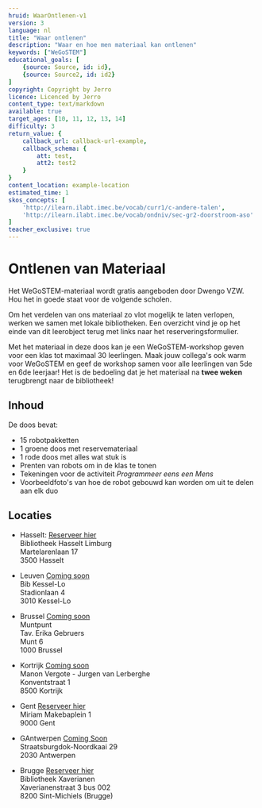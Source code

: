 ```yaml
---
hruid: WaarOntlenen-v1
version: 3
language: nl
title: "Waar ontlenen"
description: "Waar en hoe men materiaal kan ontlenen"
keywords: ["WeGoSTEM"]
educational_goals: [
    {source: Source, id: id}, 
    {source: Source2, id: id2}
]
copyright: Copyright by Jerro
licence: Licenced by Jerro
content_type: text/markdown
available: true
target_ages: [10, 11, 12, 13, 14]
difficulty: 3
return_value: {
    callback_url: callback-url-example,
    callback_schema: {
        att: test,
        att2: test2
    }
}
content_location: example-location
estimated_time: 1
skos_concepts: [
    'http://ilearn.ilabt.imec.be/vocab/curr1/c-andere-talen', 
    'http://ilearn.ilabt.imec.be/vocab/ondniv/sec-gr2-doorstroom-aso'
]
teacher_exclusive: true
---
```


# Ontlenen van Materiaal

Het WeGoSTEM-materiaal wordt gratis aangeboden door Dwengo VZW. Hou het in goede staat voor de volgende scholen.

Om het verdelen van ons materiaal zo vlot mogelijk te laten verlopen, werken we samen met lokale bibliotheken. Een overzicht vind je op het einde van dit leerobject terug met links naar het reserveringsformulier.

Met het materiaal in deze doos kan je een WeGoSTEM-workshop geven voor een klas tot maximaal 30 leerlingen. Maak jouw collega's ook warm voor WeGoSTEM en geef de workshop samen voor alle leerlingen van 5de en 6de leerjaar!
Het is de bedoeling dat je het materiaal na **twee weken** terugbrengt naar de bibliotheek!

## Inhoud
De doos bevat:
* 15 robotpakketten
* 1 groene doos met reservemateriaal
* 1 rode doos met alles wat stuk is
* Prenten van robots om in de klas te tonen
* Tekeningen voor de activiteit *Programmeer eens een Mens*
* Voorbeeldfoto's van hoe de robot gebouwd kan worden om uit te delen aan elk duo

## Locaties
* Hasselt: [Reserveer hier](https://bibliotheek.hasselt.be/provincielimburg.net?id=75442 "Reserveren")  
Bibliotheek Hasselt Limburg  
Martelarenlaan 17  
3500 Hasselt

* Leuven [Coming soon]( "Reserveren")  
Bib Kessel-Lo  
Stadionlaan 4  
3010 Kessel-Lo

* Brussel [Coming soon]( "Reserveren")  
Muntpunt  
Tav. Erika Gebruers  
Munt 6  
1000 Brussel

* Kortrijk [Coming soon]( "Reserveren")  
Manon Vergote - Jurgen van Lerberghe  
Konventstraat 1  
8500 Kortrijk

* Gent [Reserveer hier](https://gent.bibliotheek.be/formulier/aanvraagformulier-wegostem "Reserveren")  
Miriam Makebaplein 1  
9000 Gent

* GAntwerpen [Coming Soon]( "Reserveren")  
Straatsburgdok-Noordkaai 29  
2030 Antwerpen

* Brugge [Reserveer hier](https://brugge.bibliotheek.be/basisonderwijs "Reserveren")  
Bibliotheek Xaverianen  
Xaverianenstraat 3 bus 002  
8200 Sint-Michiels (Brugge)